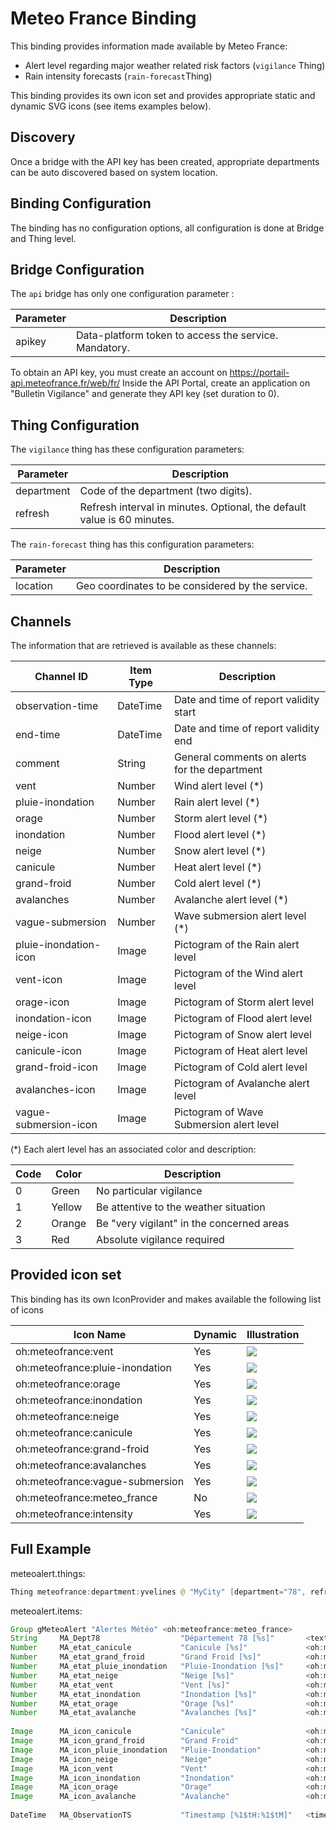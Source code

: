 # Meteo France Binding

This binding provides information made available by Meteo France:

* Alert level regarding major weather related risk factors (`vigilance` Thing) 
* Rain intensity forecasts (`rain-forecast`Thing)

This binding provides its own icon set and provides appropriate static and dynamic SVG icons (see items examples below).

## Discovery

Once a bridge with the API key has been created, appropriate departments can be auto discovered based on system location.

## Binding Configuration

The binding has no configuration options, all configuration is done at Bridge and Thing level.

## Bridge Configuration

The `api` bridge has only one configuration parameter :

| Parameter | Description                                           |
|-----------|-------------------------------------------------------|
| apikey    | Data-platform token to access the service. Mandatory. |

To obtain an API key, you must create an account on https://portail-api.meteofrance.fr/web/fr/
Inside the API Portal, create an application on "Bulletin Vigilance" and generate they API key (set duration to 0).

## Thing Configuration

The `vigilance` thing has these configuration parameters:

| Parameter  | Description                                                             |
|------------|-------------------------------------------------------------------------|
| department | Code of the department (two digits).                                    |
| refresh    | Refresh interval in minutes. Optional, the default value is 60 minutes. |

The `rain-forecast` thing has this configuration parameters:

| Parameter | Description                                                  |
|-----------|--------------------------------------------------------------|
| location  | Geo coordinates to be considered by the service.             |

## Channels

The information that are retrieved is available as these channels:

| Channel ID            | Item Type | Description                                   |
|-----------------------|-----------|-----------------------------------------------|
| observation-time      | DateTime  | Date and time of report validity start        |
| end-time              | DateTime  | Date and time of report validity end          |
| comment               | String    | General comments on alerts for the department |
| vent                  | Number    | Wind alert level (*)                          |
| pluie-inondation      | Number    | Rain alert level (*)                          |
| orage                 | Number    | Storm alert level (*)                         |
| inondation            | Number    | Flood alert level (*)                         |
| neige                 | Number    | Snow alert level (*)                          |
| canicule              | Number    | Heat alert level (*)                          |
| grand-froid           | Number    | Cold alert level (*)                          |
| avalanches            | Number    | Avalanche alert level (*)                     |
| vague-submersion      | Number    | Wave submersion alert level (*)               |
| pluie-inondation-icon | Image     | Pictogram of the Rain alert level             |
| vent-icon             | Image     | Pictogram of the Wind alert level             |
| orage-icon            | Image     | Pictogram of Storm alert level                |
| inondation-icon       | Image     | Pictogram of Flood alert level                |
| neige-icon            | Image     | Pictogram of Snow alert level                 |
| canicule-icon         | Image     | Pictogram of Heat alert level                 |
| grand-froid-icon      | Image     | Pictogram of Cold alert level                 |
| avalanches-icon       | Image     | Pictogram of Avalanche alert level            |
| vague-submersion-icon | Image     | Pictogram of Wave Submersion alert level      |

(*) Each alert level has an associated color and description:

| Code | Color  | Description                               |
|------|--------|-------------------------------------------|
| 0    | Green  | No particular vigilance                   |
| 1    | Yellow | Be attentive to the weather situation     |
| 2    | Orange | Be "very vigilant" in the concerned areas |
| 3    | Red    | Absolute vigilance required               |

## Provided icon set

This binding has its own IconProvider and makes available the following list of icons

| Icon Name                       | Dynamic | Illustration |
|---------------------------------|---------|--------------|
| oh:meteofrance:vent             |   Yes   | ![](doc/images/vent.svg) |
| oh:meteofrance:pluie-inondation |   Yes   | ![](doc/images/pluie-inondation.svg) |
| oh:meteofrance:orage            |   Yes   | ![](doc/images/orage.svg) |
| oh:meteofrance:inondation       |   Yes   | ![](doc/images/inondation.svg) |
| oh:meteofrance:neige            |   Yes   | ![](doc/images/neige.svg) |
| oh:meteofrance:canicule         |   Yes   | ![](doc/images/canicule.svg) |
| oh:meteofrance:grand-froid      |   Yes   | ![](doc/images/grand-froid.svg) |
| oh:meteofrance:avalanches       |   Yes   | ![](doc/images/avalanches.svg) |
| oh:meteofrance:vague-submersion |   Yes   | ![](doc/images/vague-submersion.svg) |
| oh:meteofrance:meteo_france     |   No    | ![](doc/images/meteo_france.svg) |
| oh:meteofrance:intensity        |   Yes   | ![](doc/images/intensity.svg) |

## Full Example

meteoalert.things:

```java
Thing meteofrance:department:yvelines @ "MyCity" [department="78", refresh=12]
```

meteoalert.items:

```java
Group gMeteoAlert "Alertes Météo" <oh:meteofrance:meteo_france> 
String     MA_Dept78                  "Département 78 [%s]"       <text>                              (gMeteoAlert)   {channel="meteofrance:department:yvelines:comment"}
Number     MA_etat_canicule           "Canicule [%s]"             <oh:meteofrance:canicule>           (gMeteoAlert)   {channel="meteofrance:department:yvelines:canicule"}
Number     MA_etat_grand_froid        "Grand Froid [%s]"          <oh:meteofrance:grand-froid>        (gMeteoAlert)   {channel="meteofrance:department:yvelines:grand-froid"}
Number     MA_etat_pluie_inondation   "Pluie-Inondation [%s]"     <oh:meteofrance:pluie-inondation>   (gMeteoAlert)   {channel="meteofrance:department:yvelines:pluie-inondation"}
Number     MA_etat_neige              "Neige [%s]"                <oh:meteofrance:neige>              (gMeteoAlert)   {channel="meteofrance:department:yvelines:neige"}
Number     MA_etat_vent               "Vent [%s]"                 <oh:meteofrance:vent>               (gMeteoAlert)   {channel="meteofrance:department:yvelines:vent"}
Number     MA_etat_inondation         "Inondation [%s]"           <oh:meteofrance:inondation>         (gMeteoAlert)   {channel="meteofrance:department:yvelines:inondation"}
Number     MA_etat_orage              "Orage [%s]"                <oh:meteofrance:orage>              (gMeteoAlert)   {channel="meteofrance:department:yvelines:orage"}
Number     MA_etat_avalanche          "Avalanches [%s]"           <oh:meteofrance:avalanches>         (gMeteoAlert)   {channel="meteofrance:department:yvelines:avalanches"}
    
Image      MA_icon_canicule           "Canicule"                  <oh:meteofrance:canicule>           (gMeteoAlert)   {channel="meteofrance:department:yvelines:canicule-icon"}
Image      MA_icon_grand_froid        "Grand Froid"               <oh:meteofrance:grand-froid>        (gMeteoAlert)   {channel="meteofrance:department:yvelines:grand-froid-icon"}
Image      MA_icon_pluie_inondation   "Pluie-Inondation"          <oh:meteofrance:pluie-inondation>   (gMeteoAlert)   {channel="meteofrance:department:yvelines:pluie-inondation-icon"}
Image      MA_icon_neige              "Neige"                     <oh:meteofrance:neige>              (gMeteoAlert)   {channel="meteofrance:department:yvelines:neige-icon"}
Image      MA_icon_vent               "Vent"                      <oh:meteofrance:vent>               (gMeteoAlert)   {channel="meteofrance:department:yvelines:vent-icon"}
Image      MA_icon_inondation         "Inondation"                <oh:meteofrance:inondation>         (gMeteoAlert)   {channel="meteofrance:department:yvelines:inondation-icon"}
Image      MA_icon_orage              "Orage"                     <oh:meteofrance:orage>              (gMeteoAlert)   {channel="meteofrance:department:yvelines:orage-icon"}
Image      MA_icon_avalanche          "Avalanche"                 <oh:meteofrance:avalanches>         (gMeteoAlert)   {channel="meteofrance:department:yvelines:avalanches-icon"}
    
DateTime   MA_ObservationTS           "Timestamp [%1$tH:%1$tM]"   <time>                              (gMeteoAlert)   {channel="meteofrance:department:yvelines:observation-time"}

```
